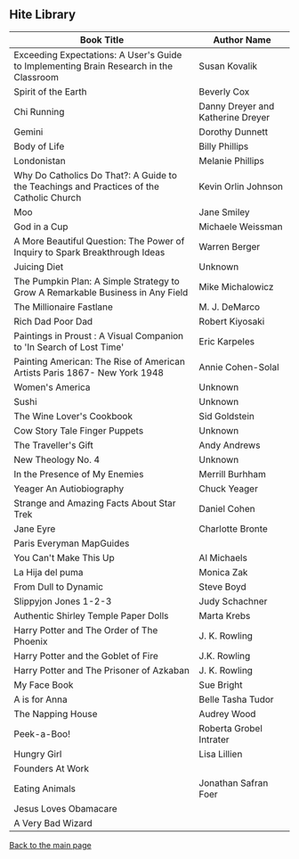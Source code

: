 ## Hite Library


|Book Title |	Author Name |
|--- | ---|
|Exceeding Expectations: A User's Guide to Implementing Brain Research in the Classroom |	Susan Kovalik | 
|Spirit of the Earth	| Beverly Cox |
|Chi Running	|Danny Dreyer and Katherine Dreyer |
|Gemini	| Dorothy Dunnett |
|Body of Life	| Billy Phillips |
|Londonistan	| Melanie Phillips |
| Why Do Catholics Do That?: A Guide to the Teachings and Practices of the Catholic Church	| Kevin Orlin Johnson |
Moo	|Jane Smiley
God in a Cup	| Michaele Weissman
A More Beautiful Question: The Power of Inquiry to Spark Breakthrough Ideas	| Warren Berger
Juicing Diet	| Unknown
The Pumpkin Plan: A Simple Strategy to Grow A Remarkable Business in Any Field	| Mike Michalowicz
The Millionaire Fastlane	| M. J. DeMarco
Rich Dad Poor Dad	| Robert Kiyosaki
Paintings in Proust : A Visual Companion to 'In Search of Lost Time'	| Eric Karpeles
Painting American: The Rise of American Artists Paris 1867- New York 1948	| Annie Cohen-Solal
Women's America	| Unknown
Sushi	| Unknown
The Wine Lover's Cookbook	| Sid Goldstein
Cow Story Tale Finger Puppets	| Unknown
The Traveller's Gift	| Andy Andrews
New Theology No. 4	| Unknown
In the Presence of My Enemies	| Merrill Burhham
Yeager An Autiobiography	| Chuck Yeager
|Strange and Amazing Facts About Star Trek|	Daniel Cohen|
|Jane Eyre	|Charlotte Bronte|
Paris	Everyman MapGuides| |
You Can't Make This Up	| Al Michaels
La Hija del puma	| Monica Zak
From Dull to Dynamic	| Steve Boyd
Slippyjon Jones 1-2-3	| Judy Schachner
Authentic Shirley Temple Paper Dolls	| Marta Krebs
Harry Potter and The Order of The Phoenix	| J. K. Rowling
Harry Potter and the Goblet of Fire	| J.K. Rowling
Harry Potter and The Prisoner of Azkaban	| J. K. Rowling
My Face Book	| Sue Bright
A is for Anna | Belle	Tasha Tudor
The Napping House	| Audrey Wood
Peek-a-Boo!	| Roberta Grobel Intrater
Hungry Girl	| Lisa Lillien
|Founders At Work | |	
|Eating Animals |	Jonathan Safran Foer|
|Jesus Loves Obamacare | |	
|A Very Bad Wizard |	|


[Back to the main page](index.md)
